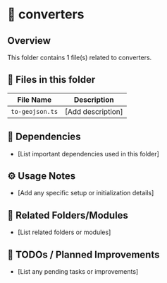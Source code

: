 # 📂 converters

## Overview
This folder contains 1 file(s) related to converters.

## 📄 Files in this folder

| File Name | Description |
|-----------|-------------|
| `to-geojson.ts` | [Add description] |

## 🔗 Dependencies
- [List important dependencies used in this folder]

## ⚙️ Usage Notes
- [Add any specific setup or initialization details]

## 🔄 Related Folders/Modules
- [List related folders or modules]

## 🚧 TODOs / Planned Improvements
- [List any pending tasks or improvements]
